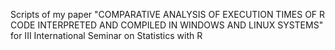 Scripts of my paper "COMPARATIVE ANALYSIS OF EXECUTION TIMES OF R CODE INTERPRETED AND COMPILED IN WINDOWS AND LINUX SYSTEMS" for III International Seminar on Statistics with R
